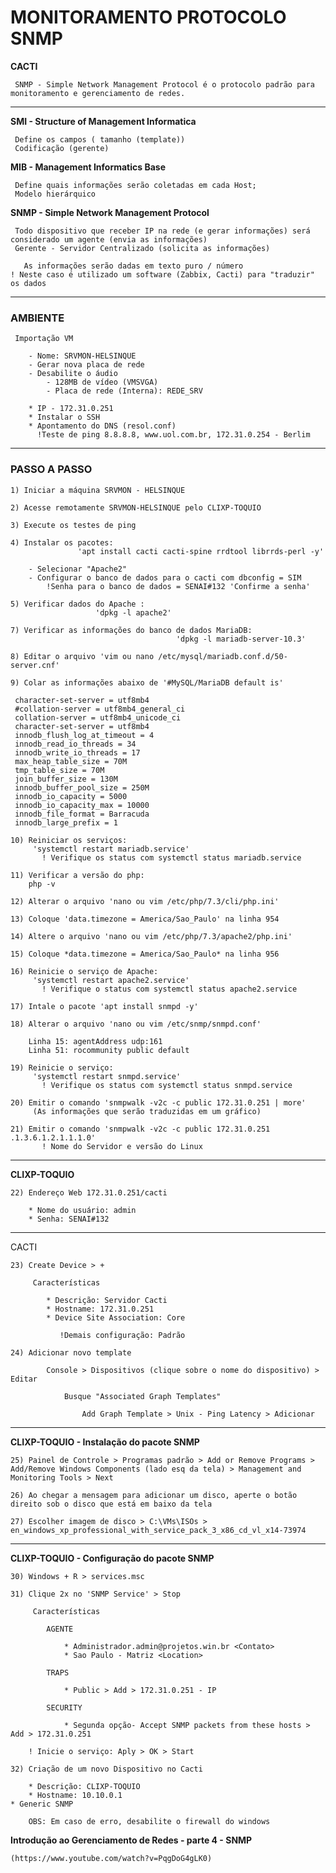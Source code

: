 # MONITORAMENTO PROTOCOLO SNMP 

 **CACTI**

     SNMP - Simple Network Management Protocol é o protocolo padrão para monitoramento e gerenciamento de redes.

____________________________________________

**SMI - Structure of Management Informatica**

     Define os campos ( tamanho (template))
     Codificação (gerente)

**MIB - Management Informatics Base**

     Define quais informações serão coletadas em cada Host;
     Modelo hierárquico

**SNMP - Simple Network Management Protocol**

     Todo dispositivo que receber IP na rede (e gerar informações) será considerado um agente (envia as informações)
     Gerente - Servidor Centralizado (solicita as informações)

       As informações serão dadas em texto puro / número
    ! Neste caso é utilizado um software (Zabbix, Cacti) para "traduzir" os dados
    
-----------------------------------------------

### AMBIENTE

     Importação VM

        - Nome: SRVMON-HELSINQUE
        - Gerar nova placa de rede
        - Desabilite o áudio
            - 128MB de vídeo (VMSVGA)
            - Placa de rede (Interna): REDE_SRV

        * IP - 172.31.0.251
        * Instalar o SSH
        * Apontamento do DNS (resol.conf)
          !Teste de ping 8.8.8.8, www.uol.com.br, 172.31.0.254 - Berlim

-----------------------------------------------

### PASSO A PASSO

    1) Iniciar a máquina SRVMON - HELSINQUE

    2) Acesse remotamente SRVMON-HELSINQUE pelo CLIXP-TOQUIO

    3) Execute os testes de ping

    4) Instalar os pacotes:
                   'apt install cacti cacti-spine rrdtool librrds-perl -y'
        
        - Selecionar "Apache2"
        - Configurar o banco de dados para o cacti com dbconfig = SIM
            !Senha para o banco de dados = SENAI#132 'Confirme a senha'

    5) Verificar dados do Apache : 
                       'dpkg -l apache2'

    7) Verificar as informações do banco de dados MariaDB:
                                         'dpkg -l mariadb-server-10.3'

    8) Editar o arquivo 'vim ou nano /etc/mysql/mariadb.conf.d/50-server.cnf'

    9) Colar as informações abaixo de '#MySQL/MariaDB default is'

     character-set-server = utf8mb4
     #collation-server = utf8mb4_general_ci
     collation-server = utf8mb4_unicode_ci
     character-set-server = utf8mb4
     innodb_flush_log_at_timeout = 4
     innodb_read_io_threads = 34
     innodb_write_io_threads = 17
     max_heap_table_size = 70M
     tmp_table_size = 70M
     join_buffer_size = 130M
     innodb_buffer_pool_size = 250M
     innodb_io_capacity = 5000
     innodb_io_capacity_max = 10000
     innodb_file_format = Barracuda
     innodb_large_prefix = 1

    10) Reiniciar os serviços:
         'systemctl restart mariadb.service'
           ! Verifique os status com systemctl status mariadb.service

    11) Verificar a versão do php:
        php -v

    12) Alterar o arquivo 'nano ou vim /etc/php/7.3/cli/php.ini'

    13) Coloque 'data.timezone = America/Sao_Paulo' na linha 954

    14) Altere o arquivo 'nano ou vim /etc/php/7.3/apache2/php.ini'

    15) Coloque *data.timezone = America/Sao_Paulo* na linha 956

    16) Reinicie o serviço de Apache:
         'systemctl restart apache2.service'
           ! Verifique o status com systemctl status apache2.service

    17) Intale o pacote 'apt install snmpd -y'

    18) Alterar o arquivo 'nano ou vim /etc/snmp/snmpd.conf'
        
        Linha 15: agentAddress udp:161
        Linha 51: rocommunity public default

    19) Reinicie o serviço:
         'systemctl restart snmpd.service'
           ! Verifique os status com systemctl status snmpd.service

    20) Emitir o comando 'snmpwalk -v2c -c public 172.31.0.251 | more'
         (As informações que serão traduzidas em um gráfico)
        
    21) Emitir o comando 'snmpwalk -v2c -c public 172.31.0.251 .1.3.6.1.2.1.1.1.0'
           ! Nome do Servidor e versão do Linux

-----------------------------------------------

**CLIXP-TOQUIO**

    22) Endereço Web 172.31.0.251/cacti
        
        * Nome do usuário: admin
        * Senha: SENAI#132

-----------------------------------------------

CACTI 

    23) Create Device > + 

         Características

            * Descrição: Servidor Cacti
            * Hostname: 172.31.0.251
            * Device Site Association: Core

               !Demais configuração: Padrão

    24) Adicionar novo template

            Console > Dispositivos (clique sobre o nome do dispositivo) > Editar

                Busque "Associated Graph Templates"

                    Add Graph Template > Unix - Ping Latency > Adicionar

-----------------------------------------------

**CLIXP-TOQUIO - Instalação do pacote SNMP**

    25) Painel de Controle > Programas padrão > Add or Remove Programs > Add/Remove Windows Components (lado esq da tela) > Management and Monitoring Tools > Next

    26) Ao chegar a mensagem para adicionar um disco, aperte o botão direito sob o disco que está em baixo da tela

    27) Escolher imagem de disco > C:\VMs\ISOs > en_windows_xp_professional_with_service_pack_3_x86_cd_vl_x14-73974

-----------------------------------------------

**CLIXP-TOQUIO - Configuração do pacote SNMP**

    30) Windows + R > services.msc 

    31) Clique 2x no 'SNMP Service' > Stop 

         Características

            AGENTE

                * Administrador.admin@projetos.win.br <Contato>
                * Sao Paulo - Matriz <Location>

            TRAPS
            
                * Public > Add > 172.31.0.251 - IP 

            SECURITY

                * Segunda opção- Accept SNMP packets from these hosts > Add > 172.31.0.251

        ! Inicie o serviço: Aply > OK > Start

    32) Criação de um novo Dispositivo no Cacti 

        * Descrição: CLIXP-TOQUIO
        * Hostname: 10.10.0.1
	* Generic SNMP

        OBS: Em caso de erro, desabilite o firewall do windows

**Introdução ao Gerenciamento de Redes - parte 4 - SNMP**

	(https://www.youtube.com/watch?v=PqgDoG4gLK0)
